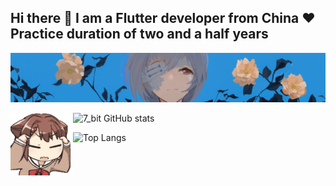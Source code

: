## Hi there 👋 I am a Flutter developer from China ❤ Practice duration of two and a half years

![图片说明](./logo_.webp)
<!-- is a ✨ _special_ ✨ repository because its `README.md` (this file) appears on your GitHub profile.
- 🔭 I’m currently working on ...
- 🌱 I’m currently learning ...
- 👯 I’m looking to collaborate on ...
- 🤔 I’m looking for help with ...
- 💬 Ask me about ...
- 📫 How to reach me: ...
- 😄 Pronouns: ...
- ⚡ Fun fact: ...
-->
![7_bit GitHub stats](https://github-readme-stats.vercel.app/api?username=7-bit11&count_private=true&show_icons=true)
<img src=./refresh.gif align="left" width=100 />

![Top Langs](https://github-readme-stats.vercel.app/api/top-langs/?username=7-bit11&layout=donut)
